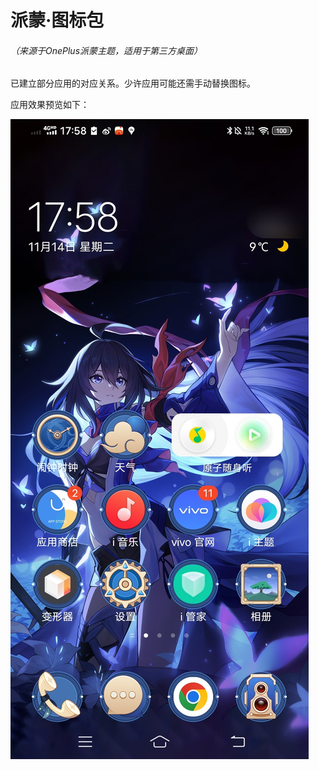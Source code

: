 # 派蒙·图标包
###### （来源于OnePlus派蒙主题，适用于第三方桌面）

已建立部分应用的对应关系。少许应用可能还需手动替换图标。

应用效果预览如下：

![image](/preview/Screenshot.jpg "Preview")
